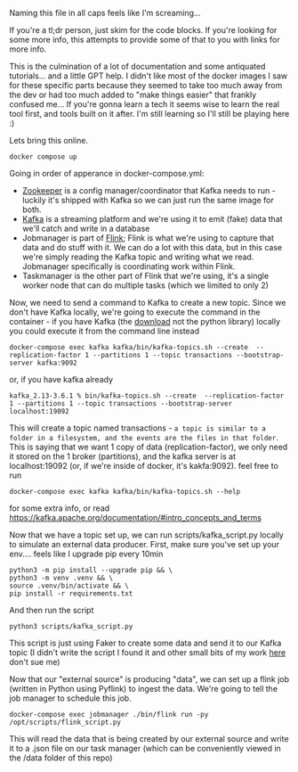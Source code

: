 Naming this file in all caps feels like I'm screaming...  

If you're a tl;dr person, just skim for the code blocks. If you're looking for some more info, this attempts to provide some of that to you with links for more info.

This is the culmination of a lot of documentation and some antiquated tutorials... and a little GPT help. I didn't like most of the docker images I saw for these specific parts because they seemed to take too much away from the dev or had too much added to "make things easier" that frankly confused me... If you're gonna learn a tech it seems wise to learn the real tool first, and tools built on it after. I'm still learning so I'll still be playing here :)  

Lets bring this online.  
```
docker compose up
```
Going in order of apperance in docker-compose.yml:
 - [Zookeeper](https://zookeeper.apache.org/) is a config manager/coordinator that Kafka needs to run - luckily it's shipped with Kafka so we can just run the same image for both.
 - [Kafka](https://kafka.apache.org/) is a streaming platform and we're using it to emit (fake) data that we'll catch and write in a database
 - Jobmanager is part of [Flink](https://nightlies.apache.org/flink/flink-docs-master/docs/concepts/flink-architecture/); Flink is what we're using to capture that data and do stuff with it. We can do a lot with this data, but in this case we're simply reading the Kafka topic and writing what we read. Jobmanager specifically is coordinating work within Flink.
 - Taskmanager is the other part of Flink that we're using, it's a single worker node that can do multiple tasks (which we limited to only 2) 

Now, we need to send a command to Kafka to create a new topic. Since we don't have Kafka locally, we're going to execute the command in the container - if you have Kafka (the [download](https://www.apache.org/dyn/closer.cgi?path=/kafka/3.6.1/kafka_2.13-3.6.1.tgz) not the python library) locally you could execute it from the command line instead
```
docker-compose exec kafka kafka/bin/kafka-topics.sh --create  --replication-factor 1 --partitions 1 --topic transactions --bootstrap-server kafka:9092
```
or, if you have kafka already 
```
kafka_2.13-3.6.1 % bin/kafka-topics.sh --create  --replication-factor 1 --partitions 1 --topic transactions --bootstrap-server localhost:19092
```
This will create a topic named transactions - `a topic is similar to a folder in a filesystem, and the events are the files in that folder`. This is saying that we want 1 copy of data (replication-factor), we only need it stored on the 1 broker (partitions), and the kafka server is at localhost:19092 (or, if we're inside of docker, it's kakfa:9092). feel free to run  
```
docker-compose exec kafka kafka/bin/kafka-topics.sh --help
```
for some extra info, or read https://kafka.apache.org/documentation/#intro_concepts_and_terms

Now that we have a topic set up, we can run scripts/kafka_script.py locally to simulate an external data producer. First, make sure you've set up your env.... feels like I upgrade pip every 10min
```
python3 -m pip install --upgrade pip && \
python3 -m venv .venv && \
source .venv/bin/activate && \
pip install -r requirements.txt
```
And then run the script
```
python3 scripts/kafka_script.py
```
This script is just using Faker to create some data and send it to our Kafka topic (I didn't write the script I found it and other small bits of my work [here](https://thingsolver.com/blog/streaming-analytics-in-banking-how-to-start-with-apache-flink-and-kafka-in-7-steps/) don't sue me)

Now that our "external source" is producing "data", we can set up a flink job (written in Python using Pyflink) to ingest the data. We're going to tell the job manager to schedule this job.
```
docker-compose exec jobmanager ./bin/flink run -py /opt/scripts/flink_script.py
```
This will read the data that is being created by our external source and write it to a .json file on our task manager (which can be conveniently viewed in the /data folder of this repo) 
